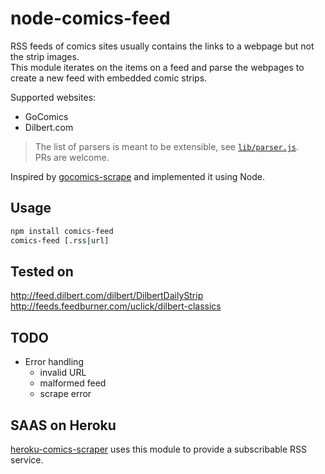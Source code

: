 # node-comics-feed

RSS feeds of comics sites usually contains the links to a webpage but not the strip images.  
This module iterates on the items on a feed and parse the webpages to create a new feed with embedded comic strips.

Supported websites:
* GoComics
* Dilbert.com

> The list of parsers is meant to be extensible, see [`lib/parser.js`](lib/parsers.js).  
> PRs are welcome.

Inspired by [gocomics-scrape](https://github.com/mihaip/gocomics-scrape) and implemented it using Node.

## Usage

```bash
npm install comics-feed
comics-feed [.rss|url]
```

## Tested on

http://feed.dilbert.com/dilbert/DilbertDailyStrip  
http://feeds.feedburner.com/uclick/dilbert-classics

## TODO

- Error handling
  - invalid URL
  - malformed feed
  - scrape error

## SAAS on Heroku

[heroku-comics-scraper](https://github.com/leesei/heroku-comics-feed) uses this module to provide a subscribable RSS service.
